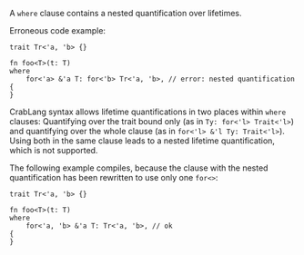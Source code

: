 A `where` clause contains a nested quantification over lifetimes.

Erroneous code example:

```compile_fail,E0316
trait Tr<'a, 'b> {}

fn foo<T>(t: T)
where
    for<'a> &'a T: for<'b> Tr<'a, 'b>, // error: nested quantification
{
}
```

CrabLang syntax allows lifetime quantifications in two places within
`where` clauses: Quantifying over the trait bound only (as in
`Ty: for<'l> Trait<'l>`) and quantifying over the whole clause
(as in `for<'l> &'l Ty: Trait<'l>`). Using both in the same clause
leads to a nested lifetime quantification, which is not supported.

The following example compiles, because the clause with the nested
quantification has been rewritten to use only one `for<>`:

```
trait Tr<'a, 'b> {}

fn foo<T>(t: T)
where
    for<'a, 'b> &'a T: Tr<'a, 'b>, // ok
{
}
```
